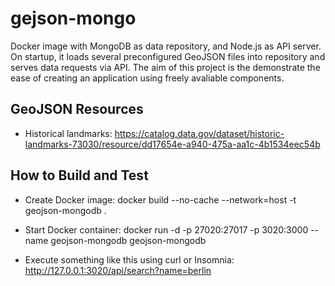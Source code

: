 # gejson-mongo

Docker image with MongoDB as data repository, and Node.js as API server. On startup, it loads several preconfigured GeoJSON files into repository and serves data requests via API. The aim of this project is the demonstrate the ease of creating an application using freely avaliable components. 

## GeoJSON Resources
- Historical landmarks: https://catalog.data.gov/dataset/historic-landmarks-73030/resource/dd17654e-a940-475a-aa1c-4b1534eec54b

## How to Build and Test

- Create Docker image:
    docker build --no-cache --network=host -t geojson-mongodb .

- Start Docker container:
    docker run -d -p 27020:27017 -p 3020:3000 --name geojson-mongodb geojson-mongodb

- Execute something like this using curl or Insomnia:
    http://127.0.0.1:3020/api/search?name=berlin
